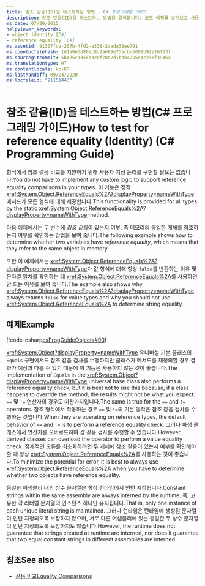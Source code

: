 ```yaml
---
title: 참조 같음(ID)을 테스트하는 방법 - C# 프로그래밍 가이드
description: 참조 같음(ID)을 테스트하는 방법을 알아봅니다. 코드 예제를 살펴보고 사용 가능한 추가 리소스를 확인합니다.
ms.date: 07/20/2015
helpviewer_keywords:
- object identity [C#]
- reference equality [C#]
ms.assetid: 91307fda-267b-4fd2-a338-2aada39ee791
ms.openlocfilehash: 1d1a0e5d80ac8d2a689e75acbc6099b92e16f23f
ms.sourcegitcommit: 5b475c1855b32cf78d2d1bbb4295e4c236f39464
ms.translationtype: HT
ms.contentlocale: ko-KR
ms.lasthandoff: 09/24/2020
ms.locfileid: "91151443"
---
```

# <a name="how-to-test-for-reference-equality-identity-c-programming-guide"></a><span data-ttu-id="9459d-104">참조 같음(ID)을 테스트하는 방법(C# 프로그래밍 가이드)</span><span class="sxs-lookup"><span data-stu-id="9459d-104">How to test for reference equality (Identity) (C# Programming Guide)</span></span>

<span data-ttu-id="9459d-105">형식에서 참조 같음 비교를 지원하기 위해 사용자 지정 논리를 구현할 필요는 없습니다.</span><span class="sxs-lookup"><span data-stu-id="9459d-105">You do not have to implement any custom logic to support reference equality comparisons in your types.</span></span> <span data-ttu-id="9459d-106">이 기능은 정적 <xref:System.Object.ReferenceEquals%2A?displayProperty=nameWithType> 메서드가 모든 형식에 대해 제공합니다.</span><span class="sxs-lookup"><span data-stu-id="9459d-106">This functionality is provided for all types by the static <xref:System.Object.ReferenceEquals%2A?displayProperty=nameWithType> method.</span></span>  
  
 <span data-ttu-id="9459d-107">다음 예제에서는 두 변수에 *참조 같음*이 있는지 여부, 즉 메모리의 동일한 개체를 참조하는지 여부를 확인하는 방법을 보여 줍니다.</span><span class="sxs-lookup"><span data-stu-id="9459d-107">The following example shows how to determine whether two variables have *reference equality*, which means that they refer to the same object in memory.</span></span>  
  
 <span data-ttu-id="9459d-108">또한 이 예제에서는 <xref:System.Object.ReferenceEquals%2A?displayProperty=nameWithType>가 값 형식에 대해 항상 `false`를 반환하는 이유 및 문자열 일치를 확인하는 데 <xref:System.Object.ReferenceEquals%2A>를 사용하면 안 되는 이유를 보여 줍니다.</span><span class="sxs-lookup"><span data-stu-id="9459d-108">The example also shows why <xref:System.Object.ReferenceEquals%2A?displayProperty=nameWithType> always returns `false` for value types and why you should not use  <xref:System.Object.ReferenceEquals%2A> to determine string equality.</span></span>  
  
## <a name="example"></a><span data-ttu-id="9459d-109">예제</span><span class="sxs-lookup"><span data-stu-id="9459d-109">Example</span></span>  

 [!code-csharp[csProgGuideObjects#90](~/samples/snippets/csharp/VS_Snippets_VBCSharp/csProgGuideObjects/CS/Objects.cs#90)]  
  
 <span data-ttu-id="9459d-110"><xref:System.Object?displayProperty=nameWithType> 유니버설 기본 클래스의 `Equals` 구현에서도 참조 같음 검사를 수행하지만 클래스가 메서드를 재정의할 경우 결과가 예상과 다를 수 있기 때문에 이 기능은 사용하지 않는 것이 좋습니다.</span><span class="sxs-lookup"><span data-stu-id="9459d-110">The implementation of `Equals` in the <xref:System.Object?displayProperty=nameWithType> universal base class also performs a reference equality check, but it is best not to use this because, if a class happens to override the method, the results might not be what you expect.</span></span> <span data-ttu-id="9459d-111">`==` 및 `!=` 연산자의 경우도 마찬가지입니다.</span><span class="sxs-lookup"><span data-stu-id="9459d-111">The same is true for the `==` and `!=` operators.</span></span> <span data-ttu-id="9459d-112">참조 형식에서 작동하는 경우 `==` 및 `!=`의 기본 동작은 참조 같음 검사를 수행하는 것입니다.</span><span class="sxs-lookup"><span data-stu-id="9459d-112">When they are operating on reference types, the default behavior of `==` and `!=` is to perform a reference equality check.</span></span> <span data-ttu-id="9459d-113">그러나 파생 클래스에서 연산자를 오버로드하여 값 같음 검사를 수행할 수 있습니다.</span><span class="sxs-lookup"><span data-stu-id="9459d-113">However, derived classes can overload the operator to perform a value equality check.</span></span> <span data-ttu-id="9459d-114">잠재적인 오류를 최소화하려면 두 개체에 참조 같음이 있는지 여부를 확인해야 할 때 항상 <xref:System.Object.ReferenceEquals%2A>를 사용하는 것이 좋습니다.</span><span class="sxs-lookup"><span data-stu-id="9459d-114">To minimize the potential for error, it is best to always use <xref:System.Object.ReferenceEquals%2A> when you have to determine whether two objects have reference equality.</span></span>  
  
 <span data-ttu-id="9459d-115">동일한 어셈블리 내의 상수 문자열은 항상 런타임에서 인턴 지정됩니다.</span><span class="sxs-lookup"><span data-stu-id="9459d-115">Constant strings within the same assembly are always interned by the runtime.</span></span> <span data-ttu-id="9459d-116">즉, 고유한 각 리터럴 문자열의 인스턴스 하나만 유지됩니다.</span><span class="sxs-lookup"><span data-stu-id="9459d-116">That is, only one instance of each unique literal string is maintained.</span></span> <span data-ttu-id="9459d-117">그러나 런타임은 런타임에 생성된 문자열이 인턴 지정되도록 보장하지 않으며, 서로 다른 어셈블리에 있는 동일한 두 상수 문자열이 인턴 지정되도록 보장하지도 않습니다.</span><span class="sxs-lookup"><span data-stu-id="9459d-117">However, the runtime does not guarantee that strings created at runtime are interned, nor does it guarantee that two equal constant strings in different assemblies are interned.</span></span>  
  
## <a name="see-also"></a><span data-ttu-id="9459d-118">참조</span><span class="sxs-lookup"><span data-stu-id="9459d-118">See also</span></span>

- [<span data-ttu-id="9459d-119">같음 비교</span><span class="sxs-lookup"><span data-stu-id="9459d-119">Equality Comparisons</span></span>](./equality-comparisons.md)
